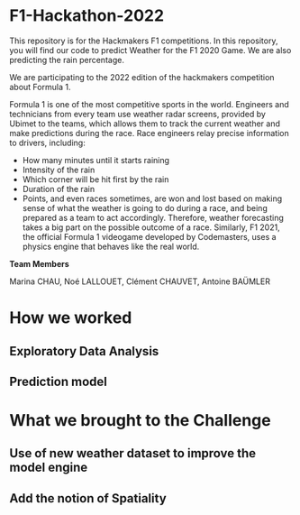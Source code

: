 # F1-Hackathon-2022
This repository is for the Hackmakers F1 competitions.
In this repository, you will find our code to predict Weather for the F1 2020 Game. We are also predicting the rain percentage.


We are participating to the 2022 edition of the hackmakers competition about Formula 1.


Formula 1 is one of the most competitive sports in the world. Engineers and technicians
from every team use weather radar screens, provided by Ubimet to the teams, which allows
them to track the current weather and make predictions during the race. Race engineers
relay precise information to drivers, including:
  * How many minutes until it starts raining
  * Intensity of the rain
  * Which corner will be hit first by the rain
  * Duration of the rain
  * Points, and even races sometimes, are won and lost based on making sense of what
the weather is going to do during a race, and being prepared as a team to act
accordingly.
Therefore, weather forecasting takes a big part on the possible outcome of a race.
Similarly, F1 2021, the official Formula 1 videogame developed by Codemasters, uses a
physics engine that behaves like the real world.

**Team Members**

Marina CHAU, Noé LALLOUET, Clément CHAUVET, Antoine BAÜMLER

# How we worked

## Exploratory Data Analysis

## Prediction model

# What we brought to the Challenge

## Use of new weather dataset to improve the model engine

## Add the notion of Spatiality




